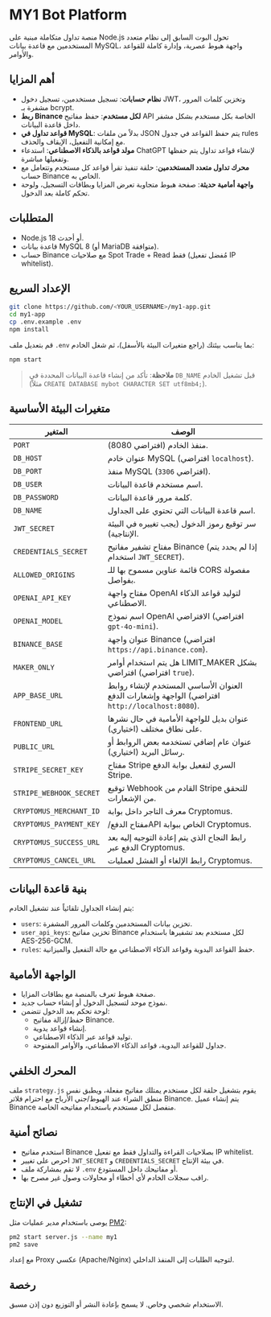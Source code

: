 # MY1 Bot Platform

منصة تداول متكاملة مبنية على Node.js تحول البوت السابق إلى نظام متعدد المستخدمين مع قاعدة بيانات MySQL، واجهة هبوط عصرية، وإدارة كاملة للقواعد والأوامر.

## أهم المزايا

- **نظام حسابات**: تسجيل مستخدمين، تسجيل دخول JWT، وتخزين كلمات المرور مشفرة بـ bcrypt.
- **ربط Binance لكل مستخدم**: حفظ مفاتيح API الخاصة بكل مستخدم بشكل مشفر داخل قاعدة البيانات.
- **قواعد تداول في MySQL**: بدلاً من ملفات JSON يتم حفظ القواعد في جدول rules مع إمكانية التفعيل، الإيقاف والحذف.
- **مولد قواعد بالذكاء الاصطناعي**: استدعاء ChatGPT لإنشاء قواعد تداول يتم حفظها وتفعيلها مباشرة.
- **محرك تداول متعدد المستخدمين**: حلقة تنفيذ تقرأ قواعد كل مستخدم وتتعامل مع حساب Binance الخاص به.
- **واجهة أمامية حديثة**: صفحة هبوط متجاوبة تعرض المزايا وبطاقات التسجيل، ولوحة تحكم كاملة بعد الدخول.

## المتطلبات

- Node.js 18 أو أحدث.
- قاعدة بيانات MySQL 8 (أو MariaDB متوافقة).
- حساب Binance مع صلاحيات Spot Trade + Read فقط (مُفضل تفعيل IP whitelist).

## الإعداد السريع

```bash
git clone https://github.com/<YOUR_USERNAME>/my1-app.git
cd my1-app
cp .env.example .env
npm install
```

قم بتعديل ملف `.env` بما يناسب بيئتك (راجع متغيرات البيئة بالأسفل)، ثم شغل الخادم:

```bash
npm start
```

> **ملاحظة**: تأكد من إنشاء قاعدة البيانات المحددة في `DB_NAME` قبل تشغيل الخادم (مثلاً `CREATE DATABASE mybot CHARACTER SET utf8mb4;`).

## متغيرات البيئة الأساسية

| المتغير | الوصف |
|---------|-------|
| `PORT` | منفذ الخادم (افتراضي 8080). |
| `DB_HOST` | عنوان خادم MySQL (افتراضي `localhost`). |
| `DB_PORT` | منفذ MySQL (افتراضي `3306`). |
| `DB_USER` | اسم مستخدم قاعدة البيانات. |
| `DB_PASSWORD` | كلمة مرور قاعدة البيانات. |
| `DB_NAME` | اسم قاعدة البيانات التي تحتوي على الجداول. |
| `JWT_SECRET` | سر توقيع رموز الدخول (يجب تغييره في البيئة الإنتاجية). |
| `CREDENTIALS_SECRET` | مفتاح تشفير مفاتيح Binance (إذا لم يحدد يتم استخدام `JWT_SECRET`). |
| `ALLOWED_ORIGINS` | قائمة عناوين مسموح بها للـ CORS مفصولة بفواصل. |
| `OPENAI_API_KEY` | مفتاح واجهة OpenAI لتوليد قواعد الذكاء الاصطناعي. |
| `OPENAI_MODEL` | اسم نموذج OpenAI الافتراضي (افتراضي `gpt-4o-mini`). |
| `BINANCE_BASE` | عنوان واجهة Binance (افتراضي `https://api.binance.com`). |
| `MAKER_ONLY` | هل يتم استخدام أوامر LIMIT_MAKER بشكل افتراضي (افتراضي `true`). |
| `APP_BASE_URL` | العنوان الأساسي المستخدم لإنشاء روابط الواجهة وإشعارات الدفع (افتراضي `http://localhost:8080`). |
| `FRONTEND_URL` | عنوان بديل للواجهة الأمامية في حال نشرها على نطاق مختلف (اختياري). |
| `PUBLIC_URL` | عنوان عام إضافي تستخدمه بعض الروابط أو رسائل البريد (اختياري). |
| `STRIPE_SECRET_KEY` | مفتاح Stripe السري لتفعيل بوابة الدفع Stripe. |
| `STRIPE_WEBHOOK_SECRET` | توقيع Webhook القادم من Stripe للتحقق من الإشعارات. |
| `CRYPTOMUS_MERCHANT_ID` | معرف التاجر داخل بوابة Cryptomus. |
| `CRYPTOMUS_PAYMENT_KEY` | مفتاح الدفع/‏API الخاص ببوابة Cryptomus. |
| `CRYPTOMUS_SUCCESS_URL` | رابط النجاح الذي يتم إعادة التوجيه إليه بعد الدفع عبر Cryptomus. |
| `CRYPTOMUS_CANCEL_URL` | رابط الإلغاء أو الفشل لعمليات Cryptomus. |

## بنية قاعدة البيانات

يتم إنشاء الجداول تلقائياً عند تشغيل الخادم:

- `users`: تخزين بيانات المستخدمين وكلمات المرور المشفرة.
- `user_api_keys`: تخزين مفاتيح Binance لكل مستخدم بعد تشفيرها باستخدام AES-256-GCM.
- `rules`: حفظ القواعد اليدوية وقواعد الذكاء الاصطناعي مع حالة التفعيل والميزانية.

## الواجهة الأمامية

- صفحة هبوط تعرف بالمنصة مع بطاقات المزايا.
- نموذج موحد لتسجيل الدخول أو إنشاء حساب جديد.
- لوحة تحكم بعد الدخول تتضمن:
  - حفظ/إزالة مفاتيح Binance.
  - إنشاء قواعد يدوية.
  - توليد قواعد عبر الذكاء الاصطناعي.
  - جداول للقواعد اليدوية، قواعد الذكاء الاصطناعي، والأوامر المفتوحة.

## المحرك الخلفي

ملف `strategy.js` يقوم بتشغيل حلقة لكل مستخدم يمتلك مفاتيح مفعلة، ويطبق نفس منطق الشراء عند الهبوط/جني الأرباح مع احترام فلاتر Binance. يتم إنشاء عميل Binance منفصل لكل مستخدم باستخدام مفاتيحه الخاصة.

## نصائح أمنية

- استخدم مفاتيح Binance بصلاحيات القراءة والتداول فقط مع تفعيل IP whitelist.
- احرص على تغيير `JWT_SECRET` و `CREDENTIALS_SECRET` في بيئة الإنتاج.
- لا تقم بمشاركة ملف `.env` أو مفاتيحك داخل المستودع.
- راقب سجلات الخادم لأي أخطاء أو محاولات وصول غير مصرح بها.

## تشغيل في الإنتاج

يوصى باستخدام مدير عمليات مثل [PM2](https://pm2.keymetrics.io/):

```bash
pm2 start server.js --name my1
pm2 save
```

مع إعداد Proxy عكسي (Apache/Nginx) لتوجيه الطلبات إلى المنفذ الداخلي.

## رخصة

الاستخدام شخصي وخاص. لا يسمح بإعادة النشر أو التوزيع دون إذن مسبق.
